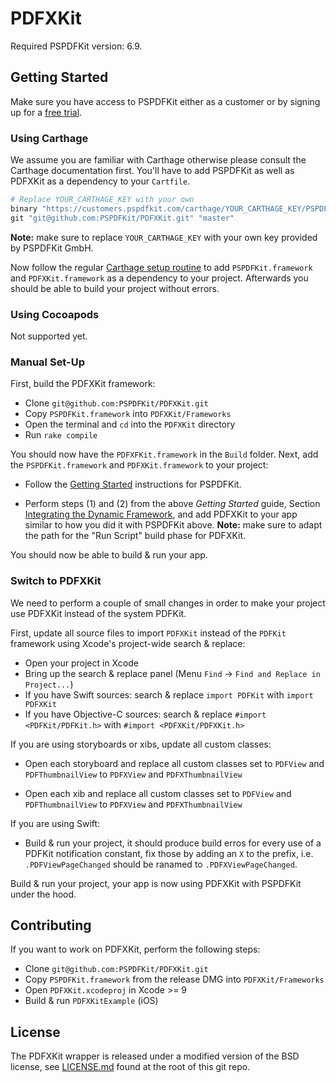 # PDFXKit

Required PSPDFKit version: 6.9.

## Getting Started

Make sure you have access to PSPDFKit either as a customer or by signing up for
a [free trial](https://pspdfkit.com/try/).

### Using Carthage

We assume you are familiar with Carthage otherwise please consult the Carthage
documentation first. You'll have to add PSPDFKit as well as PDFXKit as a
dependency to your `Cartfile`.

``` Ruby
# Replace YOUR_CARTHAGE_KEY with your own
binary "https://customers.pspdfkit.com/carthage/YOUR_CARTHAGE_KEY/PSPDFKit.json"
git "git@github.com:PSPDFKit/PDFXKit.git" "master"
```

**Note:** make sure to replace `YOUR_CARTHAGE_KEY` with your own key provided by PSPDFKit GmbH.

Now follow the regular [Carthage setup routine](https://github.com/Carthage/Carthage#if-youre-building-for-ios-tvos-or-watchos)
to add `PSPDFKit.framework` and `PDFXKit.framework` as a dependency to your
project. Afterwards you should be able to build your project without errors.

### Using Cocoapods

Not supported yet.

### Manual Set-Up

First, build the PDFXKit framework:

* Clone `git@github.com:PSPDFKit/PDFXKit.git`
* Copy `PSPDFKit.framework` into `PDFXKit/Frameworks`
* Open the terminal and `cd` into the `PDFXKit` directory
* Run `rake compile`

You should now have the `PDFXFKit.framework` in the `Build` folder. Next, add
the `PSPDFKit.framework` and `PDFXKit.framework` to your project:

* Follow the [Getting Started](https://pspdfkit.com/guides/ios/current/getting-started/integrating-pspdfkit/) instructions for PSPDFKit.

* Perform steps (1) and (2) from the above *Getting Started* guide, Section
  [Integrating the Dynamic Framework](https://pspdfkit.com/guides/ios/current/getting-started/integrating-pspdfkit/#toc_integrating-the-dynamic-framework),
  and add PDFXKit to your app similar to how you did it with PSPDFKit above.
  **Note:** make sure to adapt the path for the "Run Script" build phase for PDFXKit.

You should now be able to build & run your app.

### Switch to PDFXKit

We need to perform a couple of small changes in order to make your project use
PDFXKit instead of the system PDFKit.

First, update all source files to import `PDFXKit` instead of the `PDFKit`
framework using Xcode's project-wide search & replace:

* Open your project in Xcode
* Bring up the search & replace panel (Menu `Find` -> `Find and Replace in Project...`)
* If you have Swift sources: search & replace `import PDFKit` with `import PDFXKit`
* If you have Objective-C sources: search & replace `#import <PDFKit/PDFKit.h>` with `#import <PDFXKit/PDFXKit.h>`

If you are using storyboards or xibs, update all custom classes:

* Open each storyboard and replace all custom classes set to `PDFView` and
`PDFThumbnailView` to `PDFXView` and `PDFXThumbnailView`

* Open each xib and replace all custom classes set to `PDFView` and
`PDFThumbnailView` to `PDFXView` and `PDFXThumbnailView`

If you are using Swift:

* Build & run your project, it should produce build erros for every use of a
  PDFKit notification constant, fix those by adding an `X` to the prefix, i.e.
  `.PDFViewPageChanged` should be ranamed to `.PDFXViewPageChanged`.

Build & run your project, your app is now using PDFXKit with PSPDFKit under the
hood.

## Contributing

If you want to work on PDFXKit, perform the following steps:

* Clone `git@github.com:PSPDFKit/PDFXKit.git`
* Copy `PSPDFKit.framework` from the release DMG into `PDFXKit/Frameworks`
* Open `PDFXKit.xcodeproj` in Xcode >= 9
* Build & run `PDFXKitExample` (iOS)

## License

The PDFXKit wrapper is released under a modified version of the BSD license, see
[LICENSE.md](LICENSE.md) found at the root of this git repo.
